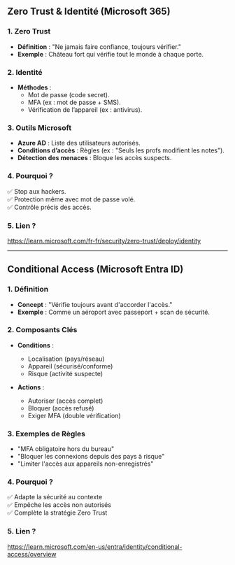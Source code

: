 ## Zero Trust & Identité (Microsoft 365)

### 1. Zero Trust
- **Définition** : "Ne jamais faire confiance, toujours vérifier."
- **Exemple** : Château fort qui vérifie tout le monde à chaque porte.

### 2. Identité
- **Méthodes** : 
  - Mot de passe (code secret).
  - MFA (ex : mot de passe + SMS).
  - Vérification de l’appareil (ex : antivirus).

### 3. Outils Microsoft
- **Azure AD** : Liste des utilisateurs autorisés.
- **Conditions d’accès** : Règles (ex : "Seuls les profs modifient les notes").
- **Détection des menaces** : Bloque les accès suspects.

### 4. Pourquoi ?
✅ Stop aux hackers.  
✅ Protection même avec mot de passe volé.  
✅ Contrôle précis des accès.

### 5. Lien ?
https://learn.microsoft.com/fr-fr/security/zero-trust/deploy/identity

---

## Conditional Access (Microsoft Entra ID)

### 1. Définition
- **Concept** : "Vérifie toujours avant d'accorder l'accès."
- **Exemple** : Comme un aéroport avec passeport + scan de sécurité.

### 2. Composants Clés
- **Conditions** :
  - Localisation (pays/réseau)
  - Appareil (sécurisé/conforme)
  - Risque (activité suspecte)
  
- **Actions** :
  - Autoriser (accès complet)
  - Bloquer (accès refusé)
  - Exiger MFA (double vérification)

### 3. Exemples de Règles
- "MFA obligatoire hors du bureau"
- "Bloquer les connexions depuis des pays à risque"
- "Limiter l'accès aux appareils non-enregistrés"

### 4. Pourquoi ?
✅ Adapte la sécurité au contexte  
✅ Empêche les accès non autorisés  
✅ Complète la stratégie Zero Trust

### 5. Lien ?
https://learn.microsoft.com/en-us/entra/identity/conditional-access/overview
